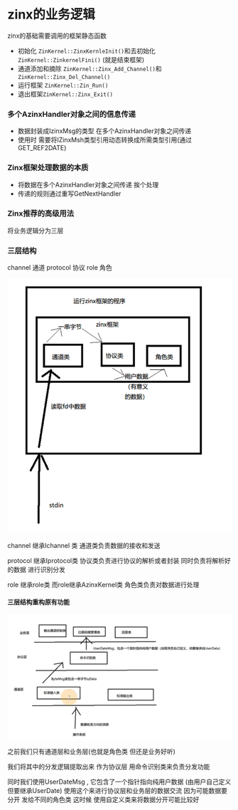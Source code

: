# zinx的业务逻辑

zinx的基础需要调用的框架静态函数

- 初始化 `ZinKernel::ZinxKernleInit()`和去初始化`ZinKernel::ZinkernelFini()` (就是结束框架)
- 通道添加和摘除 `ZinKernel::Zinx_Add_Channel()`和`ZinKernel::Zinx_Del_Channel()`
- 运行框架 `ZinKernel::Zin_Run()`
- 退出框架`ZinKernel::Zinx_Exit()`



### 多个AzinxHandler对象之间的信息传递

- 数据封装成IzinxMsg的类型  在多个AzinxHandler对象之间传递
- 使用时 需要将IZinxMsh类型引用动态转换成所需类型引用(通过GET_REF2DATE)



### Zinx框架处理数据的本质

- 将数据在多个AzinxHandler对象之间传递 挨个处理
- 传递的规则通过重写GetNextHandler



### Zinx推荐的高级用法

将业务逻辑分为三层

### 三层结构

channel 通道  protocol 协议  role 角色

![image-20220620132528892](zinx的业务逻辑.assets/image-20220620132528892.png)

channel  继承Ichannel 类  通道类负责数据的接收和发送 

protocol  继承Iprotocol类  协议类负责进行协议的解析或者封装 同时负责将解析好的数据 进行识别分发

role	继承role类 而role继承AzinxKernel类 	 角色类负责对数据进行处理





#### 三层结构重构原有功能

![image-20220620134139082](zinx的业务逻辑.assets/image-20220620134139082.png)

之前我们只有通道层和业务层(也就是角色类 但还是业务好听)

我们将其中的分发逻辑提取出来  作为协议层  用命令识别类来负责分发功能  

同时我们使用UserDateMsg , 它包含了一个指针指向纯用户数据 (由用户自己定义 但要继承UserDate)  使用这个来进行协议层和业务层的数据交流  因为可能数据要分开 发给不同的角色类  这时候 使用自定义类来将数据分开可能比较好




